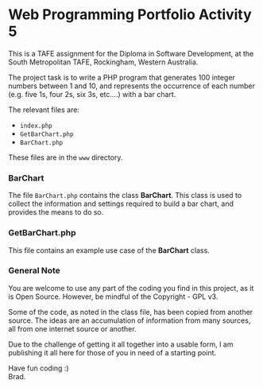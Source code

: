 
# Web Programming Portfolio Activity 5
This is a TAFE assignment for the Diploma in Software Development, at the South Metropolitan TAFE,
Rockingham, Western Australia.

The project task is to write a PHP program that generates 100 integer
numbers between 1 and 10, and represents the occurrence of each number
(e.g. five 1s, four 2s, six 3s, etc....) with a bar chart.

The relevant files are:

- `index.php`
- `GetBarChart.php`
- `BarChart.php`

These files are in the `www` directory.

### BarChart
The file `BarChart.php` contains the class **BarChart**.  This class is used to collect the
information and settings required to build a bar chart, and provides the means to do so.

### GetBarChart.php
This file contains an example use case of the **BarChart** class.

### General Note
You are welcome to use any part of the coding you find in this project, as it is Open Source.
However, be mindful of the Copyright - GPL v3.

Some of the code, as noted in the class file, has been copied from another source.
The ideas are an accumulation of information from many sources, all from one internet
source or another.

Due to the challenge of getting it all together into a usable form, I am publishing it all here
for those of you in need of a starting point.

Have fun coding :)  
Brad.
